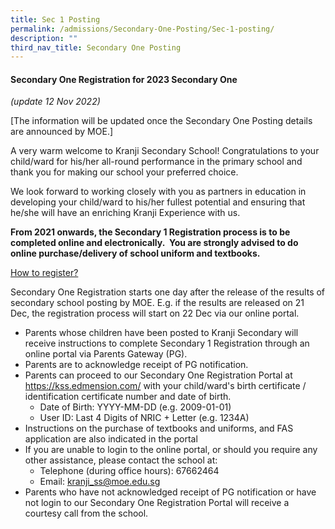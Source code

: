 ```yaml
---
title: Sec 1 Posting
permalink: /admissions/Secondary-One-Posting/Sec-1-posting/
description: ""
third_nav_title: Secondary One Posting
---
```


#### Secondary One Registration for 2023 Secondary One
*(update 12 Nov 2022)*

\[The information will be updated once the Secondary One Posting details are announced by MOE.\]

A very warm welcome to Kranji Secondary School! Congratulations to your child/ward for his/her all-round performance in the primary school and thank you for making our school your preferred choice.

We look forward to working closely with you as partners in education in developing your child/ward to his/her fullest potential and ensuring that he/she will have an enriching Kranji Experience with us.

**From 2021 onwards, the Secondary 1 Registration process is to be completed online and electronically.  You are strongly advised to do online purchase/delivery of school uniform and textbooks.**

<u>How to register?</u>

Secondary One Registration starts one day after the release of the results of secondary school posting by MOE. E.g. if the results are released on 21 Dec, the registration process will start on 22 Dec via our online portal.

*   Parents whose children have been posted to Kranji Secondary will receive instructions to complete Secondary 1 Registration through an online portal via Parents Gateway (PG).
*   Parents are to acknowledge receipt of PG notification.
*   Parents can proceed to our Secondary One Registration Portal at https://kss.edmension.com/ with your child/ward's birth certificate / identification certificate number and date of birth.
	*   Date of Birth: YYYY-MM-DD (e.g. 2009-01-01)
	*   User ID: Last 4 Digits of NRIC + Letter (e.g. 1234A)
*   Instructions on the purchase of textbooks and uniforms, and FAS application are also indicated in the portal 
*   If you are unable to login to the online portal, or should you require any other assistance, please contact the school at:
	*   Telephone (during office hours): 67662464
	*   Email: [kranji\_ss@moe.edu.sg](mailto:kranji_ss@moe.edu.sg)
*   Parents who have not acknowledged receipt of PG notification or have not login to our Secondary One Registration Portal will receive a courtesy call from the school.